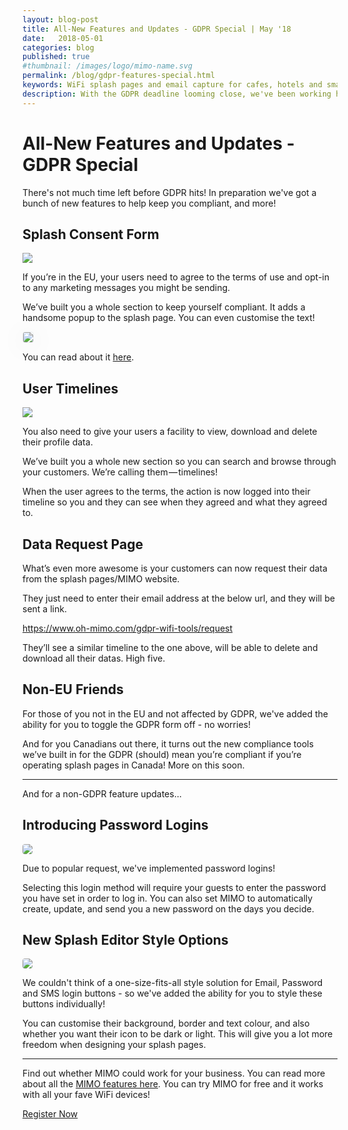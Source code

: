 ```yaml
---
layout: blog-post
title: All-New Features and Updates - GDPR Special | May '18
date:   2018-05-01
categories: blog
published: true
#thumbnail: /images/logo/mimo-name.svg
permalink: /blog/gdpr-features-special.html
keywords: WiFi splash pages and email capture for cafes, hotels and small businesses. Meraki splash page. Ruckus splash. UniFi splash. Ubiquiti splash. WYSIWYG. Splash design.
description: With the GDPR deadline looming close, we've been working hard making sure your splash pages are legally compliant!
---
```

# All-New Features and Updates - GDPR Special

There's not much time left before GDPR hits! In preparation we've got a bunch of new features to help keep you compliant, and more!

## Splash Consent Form

<div class="blog-image">
  <img src='/images/posts/gdpr-popup.png' style="border: none;box-shadow: none;">
</div>

If you’re in the EU, your users need to agree to the terms of use and opt-in to any marketing messages you might be sending.

We’ve built you a whole section to keep yourself compliant. It adds a handsome popup to the splash page. You can even customise the text!

<div class="blog-image">
  <img src='/images/posts/mimo-gdpr-small.gif' style="border: solid 1px #ECEFF1;border-radius: 4px;box-shadow: 0 5px 40px rgba(0,0,0,0.10)">
</div>

You can read about it <a href="https://docs.oh-mimo.com/splash-pages/using-the-consent-form" target="_blank">here</a>.

## User Timelines

<div class="blog-image">
  <img src='/images/posts/mimo-timeline.png' style="border: none;box-shadow: none;">
</div>

You also need to give your users a facility to view, download and delete their profile data.

We’ve built you a whole new section so you can search and browse through your customers. We’re calling them — timelines!

When the user agrees to the terms, the action is now logged into their timeline so you and they can see when they agreed and what they agreed to.

## Data Request Page

What’s even more awesome is your customers can now request their data from the splash pages/MIMO website.

They just need to enter their email address at the below url, and they will be sent a link.

<a href="https://www.oh-mimo.com/gdpr-wifi-tools/request" target="_blank">https://www.oh-mimo.com/gdpr-wifi-tools/request</a>

They’ll see a similar timeline to the one above, will be able to delete and download all their datas. High five.


## Non-EU Friends

For those of you not in the EU and not affected by GDPR, we've added the ability for you to toggle the GDPR form off - no worries!

And for you Canadians out there, it turns out the new compliance tools we’ve built in for the GDPR (should) mean you’re compliant if you’re operating splash pages in Canada! More on this soon.

<hr>

And for a non-GDPR feature updates...

## Introducing Password Logins

<div class="blog-image">
  <img src='/images/posts/password-login.png' style="border-radius: 4px;border: none;box-shadow: none;">
</div>

Due to popular request, we've implemented password logins!

Selecting this login method will require your guests to enter the password you have set in order to log in. You can also set MIMO to automatically create, update, and send you a new password on the days you decide.


## New Splash Editor Style Options

<div class="blog-image">
  <img src='/images/posts/button-style.png' style="border-radius: 4px;border: none;box-shadow: none;">
</div>

We couldn't think of a one-size-fits-all style solution for Email, Password and SMS login buttons - so we've added the ability for you to style these buttons individually!

You can customise their background, border and text colour, and also whether you want their icon to be dark or light. This will give you a lot more freedom when designing your splash pages.

<hr>

Find out whether MIMO could work for your business. You can read more about all the <a href="/product/">MIMO features here</a>. You can try MIMO for free and it works with all your fave WiFi devices!

<a class="button register-button" href="/join">Register Now</a>
